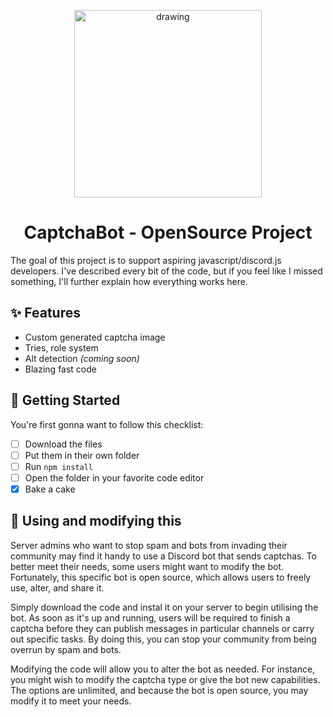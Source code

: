 <p align="center">
<img src="https://cdn.upload.systems/uploads/TaTSzgP1.png" alt="drawing" width="300" class="centered"/>
</p>
<h1 align="center">
  CaptchaBot - OpenSource Project
</h1>
The goal of this project is to support aspiring javascript/discord.js developers. I've described every bit of the code, but if you feel like I missed something, I'll further explain how everything works here.

## ✨ Features

 - Custom generated captcha image
 - Tries, role system
 - Alt detection *(coming soon)*
 - Blazing fast code

## 🚀 Getting Started
You're first gonna want to follow this checklist:

 - [ ] Download the files
 - [ ] Put them in their own folder
 - [ ] Run ``npm install``
 - [ ] Open the folder in your favorite code editor
 - [x] Bake a cake

## 📝 Using and modifying this
Server admins who want to stop spam and bots from invading their community may find it handy to use a Discord bot that sends captchas. To better meet their needs, some users might want to modify the bot. Fortunately, this specific bot is open source, which allows users to freely use, alter, and share it.

Simply download the code and instal it on your server to begin utilising the bot. As soon as it's up and running, users will be required to finish a captcha before they can publish messages in particular channels or carry out specific tasks. By doing this, you can stop your community from being overrun by spam and bots.

Modifying the code will allow you to alter the bot as needed. For instance, you might wish to modify the captcha type or give the bot new capabilities. The options are unlimited, and because the bot is open source, you may modify it to meet your needs.
